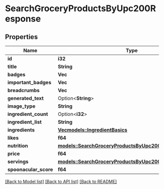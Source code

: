 # SearchGroceryProductsByUpc200Response

## Properties

Name | Type | Description | Notes
------------ | ------------- | ------------- | -------------
**id** | **i32** |  | 
**title** | **String** |  | 
**badges** | **Vec<String>** |  | 
**important_badges** | **Vec<String>** |  | 
**breadcrumbs** | **Vec<String>** |  | 
**generated_text** | Option<**String**> |  | 
**image_type** | **String** |  | 
**ingredient_count** | Option<**i32**> |  | [optional]
**ingredient_list** | **String** |  | 
**ingredients** | [**Vec<models::IngredientBasics>**](IngredientBasics.md) |  | 
**likes** | **f64** |  | 
**nutrition** | [**models::SearchGroceryProductsByUpc200ResponseNutrition**](searchGroceryProductsByUPC_200_response_nutrition.md) |  | 
**price** | **f64** |  | 
**servings** | [**models::SearchGroceryProductsByUpc200ResponseServings**](searchGroceryProductsByUPC_200_response_servings.md) |  | 
**spoonacular_score** | **f64** |  | 

[[Back to Model list]](../README.md#documentation-for-models) [[Back to API list]](../README.md#documentation-for-api-endpoints) [[Back to README]](../README.md)


